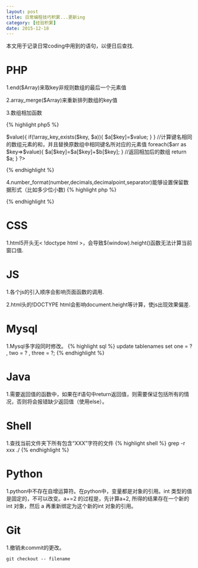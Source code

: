 ```yaml
---
layout: post
title: 日常编程技巧积累...更新ing
category: [经验积累]
date: 2015-12-18
---
```

本文用于记录日常coding中用到的语句，以便日后查找.
<!-- more -->


# PHP
1.end($Array)来取key非规则数组的最后一个元素值

2.array_merge($Array)来重新排列数组的key值

3.数组相加函数
	
{% highlight php5 %}
<?php
	function array_add($a,$b){
		//根据键名获取两个数组的交集
		$arr=array_intersect_key($a, $b);
		//遍历第二个数组，如果键名不存在与第一个数组，将数组元素增加到第一个数组
		foreach($b as $key=>$value){
			if(!array_key_exists($key, $a)){
				$a[$key]=$value;
			}
		}
		//计算键名相同的数组元素的和，并且替换原数组中相同键名所对应的元素值
		foreach($arr as $key=>$value){
			$a[$key]=$a[$key]+$b[$key];
		}
		//返回相加后的数组
		return $a;
	}
?>
{% endhighlight %}

4.number_format(number,decimals,decimalpoint,separator)能够设置保留数据形式（比如多少位小数)
{% highlight php %}
<?php
	number_format($views, 1, ".", "");//保留一位小数，并且没有千位分隔符.
?>
{% endhighlight %}
# CSS
1.html5开头无< !doctype html >，会导致$(window).height()函数无法计算当前窗口值.

# JS
1.各个js的引入顺序会影响页面函数的调用.

2.html头的!DOCTYPE html会影响document.height等计算，使js出现效果偏差.

# Mysql
1.Mysql多字段同时修改。
{% highlight sql %}
update tablenames set one = ? , two = ? , three = ?;
{% endhighlight %}

# Java
1.需要返回值的函数中，如果在if语句中return返回值，则需要保证包括所有的情况，否则将会报错缺少返回值（使用else）。

# Shell
1.查找当前文件夹下所有包含“XXX”字符的文件
{% highlight shell %}
grep -r xxx ./
{% endhighlight %}

# Python
1.python中不存在自增运算符。在python中，变量都是对象的引用。int 类型的值是固定的，不可以改变。a+=2 的过程是，先计算a+2, 所得的结果存在一个新的int 对象，然后 a 再重新绑定为这个新的int 对象的引用。

# Git
1.撤销未commit的更改。
	
	git checkout -- filename
